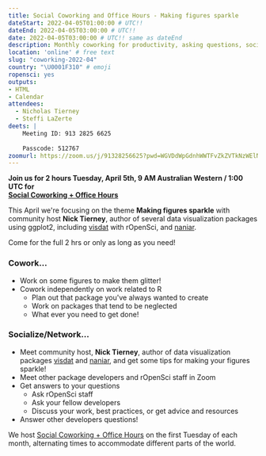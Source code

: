 ```yaml
---
title: Social Coworking and Office Hours - Making figures sparkle
dateStart: 2022-04-05T01:00:00 # UTC!!
dateEnd: 2022-04-05T03:00:00 # UTC!!
date: 2022-04-05T03:00:00 # UTC!! same as dateEnd
description: Monthly coworking for productivity, asking questions, socializing
location: 'online' # free text
slug: "coworking-2022-04"
country: "\U0001F310" # emoji
ropensci: yes
outputs: 
- HTML
- Calendar 
attendees:
  - Nicholas Tierney
  - Steffi LaZerte
deets: |
    Meeting ID: 913 2825 6625
    
    Passcode: 512767
zoomurl: https://zoom.us/j/91328256625?pwd=WGVDdWpGdnhWWTFvZkZVTkNzWElNQT09
---
```


<!--
```{r}
d <- lubridate::ymd_hms("2022-04-05 09:00:00", tz = "Australia/Perth")
lubridate::with_tz(d, "UTC")
lubridate::with_tz(d, "America/Winnipeg")
lubridate::with_tz(d, "America/Vancouver")
```
-->

**Join us for 2 hours Tuesday, April 5th, 9 AM Australian Western / 1:00 UTC for<br>[Social Coworking + Office Hours](/blog/2021/08/17/coworking-sessions/)**


This April we're focusing on the theme **Making figures sparkle** with community host
**Nick Tierney**, author of several data visualization packages using ggplot2, including [visdat](https://docs.ropensci.org/visdat/) with rOpenSci, and [naniar](https://naniar.njtierney.com/).

Come for the full 2 hrs or only as long as you need!

### Cowork...

- Work on some figures to make them glitter!
- Cowork independently on work related to R
  - Plan out that package you've always wanted to create
  - Work on packages that tend to be neglected
  - What ever you need to get done!
  
### Socialize/Network...

- Meet community host, **Nick Tierney**, author of data visualization packages [visdat](https://docs.ropensci.org/visdat/) and [naniar](https://naniar.njtierney.com/), and get some tips for making your figures sparkle!
- Meet other package developers and rOpenSci staff in Zoom
- Get answers to your questions
  - Ask rOpenSci staff
  - Ask your fellow developers
  - Discuss your work, best practices, or get advice and resources
- Answer other developers questions!

We host [Social Coworking + Office Hours](/blog/2021/08/17/coworking-sessions/) on the first Tuesday of each month, alternating times to accommodate different parts of the world.
